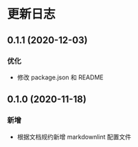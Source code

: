 # 更新日志

## 0.1.1 (2020-12-03)

### 优化

- 修改 package.json 和 README

## 0.1.0 (2020-11-18)

### 新增

- 根据文档规约新增 markdownlint 配置文件
